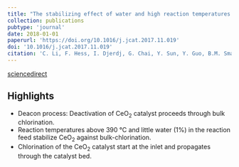 ```yaml
---
title: "The stabilizing effect of water and high reaction temperatures on the CeO<sub>2</sub>-catalyst in the harsh HCl oxidation reaction"
collection: publications
pubtype: 'journal'
date: 2018-01-01
paperurl: 'https://doi.org/10.1016/j.jcat.2017.11.019'
doi: '10.1016/j.jcat.2017.11.019'
citation: 'C. Li, F. Hess, I. Djerdj, G. Chai, Y. Sun, Y. Guo, B.M. Smarsly, H. Over. <i>J. Catal.</i> 357 (<b>2018</b>) 257-262.'
---
```


[sciencedirect](https://www.sciencedirect.com/science/article/pii/S0021951717304189)

Highlights
----------
* Deacon process: Deactivation of CeO<sub>2</sub> catalyst proceeds through bulk chlorination.
* Reaction temperatures above 390 °C and little water (1%) in the reaction feed stabilize CeO<sub>2</sub> against bulk-chlorination.
* Chlorination of the CeO<sub>2</sub> catalyst start at the inlet and propagates through the catalyst bed.